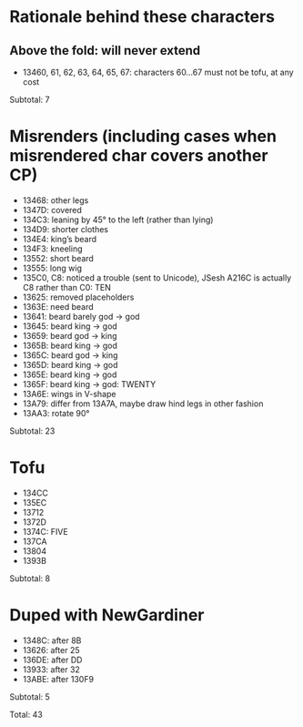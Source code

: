 ﻿# Rationale behind these characters

## Above the fold: will never extend
- 13460, 61, 62, 63, 64, 65, 67: characters 60…67 must not be tofu, at any cost

Subtotal: 7

# Misrenders (including cases when misrendered char covers another CP)
- 13468: other legs
- 1347D: covered
- 134C3: leaning by 45° to the left (rather than lying)
- 134D9: shorter clothes
- 134E4: king’s beard
- 134F3: kneeling
- 13552: short beard
- 13555: long wig
- 135C0, C8: noticed a trouble (sent to Unicode), JSesh A216C is actually C8 rather than C0: TEN
- 13625: removed placeholders
- 1363E: need beard
- 13641: beard barely god → god
- 13645: beard king → god
- 13659: beard god → king
- 1365B: beard king → god
- 1365C: beard god → king
- 1365D: beard king → god
- 1365E: beard king → god
- 1365F: beard king → god: TWENTY
- 13A6E: wings in V-shape
- 13A79: differ from 13A7A, maybe draw hind legs in other fashion
- 13AA3: rotate 90°

Subtotal: 23

# Tofu
- 134CC
- 135EC
- 13712
- 1372D
- 1374C: FIVE
- 137CA
- 13804
- 1393B

Subtotal: 8

# Duped with NewGardiner
- 1348C: after 8B
- 13626: after 25
- 136DE: after DD
- 13933: after 32
- 13ABE: after 130F9

Subtotal: 5

Total: 43
